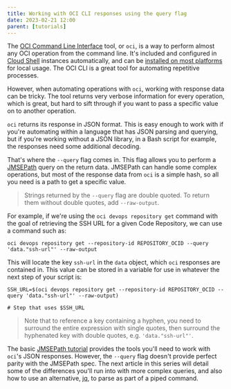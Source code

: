 ```yaml
---
title: Working with OCI CLI responses using the query flag
date: 2023-02-21 12:00
parent: [tutorials]
---
```


[cli]: https://docs.oracle.com/en-us/iaas/Content/API/Concepts/cliconcepts.htm
[cloud shell]: https://docs.oracle.com/en-us/iaas/Content/API/Concepts/devcloudshellgettingstarted.htm#Getting_Started_with_Cloud_Shell
[install]: https://docs.oracle.com/en-us/iaas/Content/API/SDKDocs/cliinstall.htm#Quickstart
[JMSEPath]: https://jmespath.org/
[tutorial]: https://jmespath.org/tutorial.html
[jq]: https://stedolan.github.io/jq/

The [OCI Command Line Interface][cli] tool, or `oci`, is a way to perform almost any OCI operation from the command line. It's included and configured in [Cloud Shell] instances automatically, and can be [installed on most platforms][install] for local usage. The OCI CLI is a great tool for automating repetitive processes.

However, when automating operations with `oci`, working with response data can be tricky. The tool returns very verbose information for every operation, which is great, but hard to sift through if you want to pass a specific value on to another operation.

`oci` returns its response in JSON format. This is easy enough to work with if you're automating within a language that has JSON parsing and querying, but if you're working without a JSON library, in a Bash script for example, the responses need some additional decoding.

That's where the `--query` flag comes in. This flag allows you to perform a [JMSEPath] query on the return data. JMSEPath can handle some complex operations, but most of the response data from `oci` is a simple hash, so all you need is a path to get a specific value.

> Strings returned by the `--query` flag are double quoted. To return them without double quotes, add `--raw-output`.

For example, if we're using the `oci devops repository get` command with the goal of retrieving the SSH URL for a given Code Repository, we can use a command such as:

	oci devops repository get --repository-id REPOSITORY_OCID --query 'data."ssh-url"' --raw-output

This will locate the key `ssh-url` in the `data` object, which `oci` responses are contained in. This value can be stored in a variable for use in whatever the next step of your script is:

	SSH_URL=$(oci devops repository get --repository-id REPOSITORY_OCID --query 'data."ssh-url"' --raw-output)

	# Step that uses $SSH_URL

> Note that to reference a key containing a hyphen, you need to surround the entire expression with single quotes, then surround the hyphenated key with double quotes, e.g. `'data."ssh-url"'`.

The basic [JMSEPath tutorial][tutorial] provides the tools you'll need to work with `oci`'s JSON responses. However, the `--query` flag doesn't provide perfect parity with the JMSEPath spec. The next article in this series will detail some of the differences you'll run into with more complex queries, and also how to use an alternative, [jq], to parse as part of a piped command.
